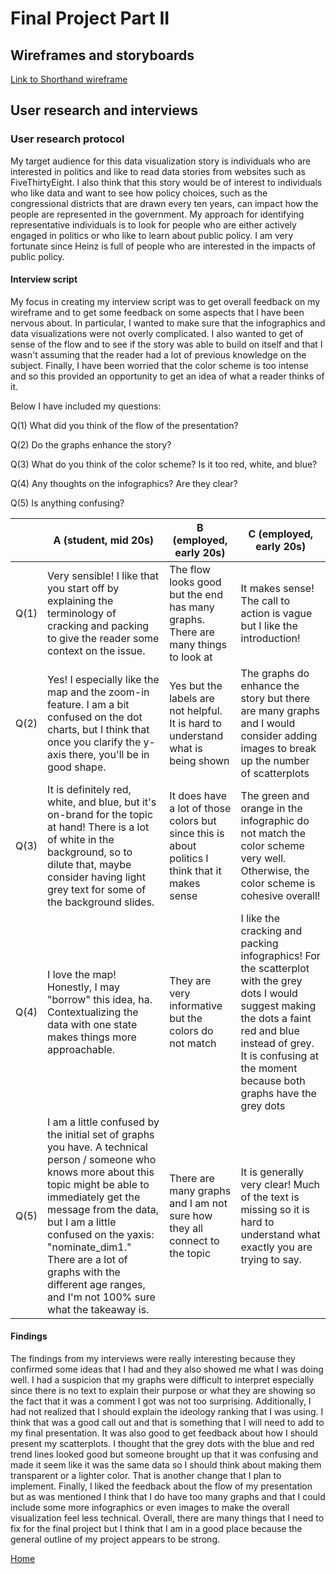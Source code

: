 # Final Project Part II

## Wireframes and storyboards

[Link to Shorthand wireframe](https://app.shorthand.com/organisations/JSrgFWI7zn/stories/of0ywWoZxL)

## User research and interviews

### User research protocol

My target audience for this data visualization story is individuals who are interested in politics and like to read data stories from websites such as FiveThirtyEight. I also think that this story would be of interest to individuals who like data and want to see how policy choices, such as the congressional districts that are drawn every ten years, can impact how the people are represented in the government. My approach for identifying representative individuals is to look for people who are either actively engaged in politics or who like to learn about public policy. I am very fortunate since Heinz is full of people who are interested in the impacts of public policy. 

#### Interview script

My focus in creating my interview script was to get overall feedback on my wireframe and to get some feedback on some aspects that I have been nervous about. In particular, I wanted to make sure that the infographics and data visualizations were not overly complicated. I also wanted to get of sense of the flow and to see if the story was able to build on itself and that I wasn't assuming that the reader had a lot of previous knowledge on the subject. Finally, I have been worried that the color scheme is too intense and so this provided an opportunity to get an idea of what a reader thinks of it. 

Below I have included my questions:

Q(1) What did you think of the flow of the presentation?

Q(2) Do the graphs enhance the story?

Q(3) What do you think of the color scheme? Is it too red, white, and blue?

Q(4) Any thoughts on the infographics? Are they clear?

Q(5) Is anything confusing?

| | A (student, mid 20s) | B (employed, early 20s) | C (employed, early 20s) |
|------|------|------|------|
| Q(1) |Very sensible! I like that you start off by explaining the terminology of cracking and packing to give the reader some context on the issue.|The flow looks good but the end has many graphs. There are many things to look at| It makes sense! The call to action is vague but I like the introduction!|
| Q(2) | Yes! I especially like the map and the zoom-in feature. I am a bit confused on the dot charts, but I think that once you clarify the y-axis there, you'll be in good shape. |Yes but the labels are not helpful. It is hard to understand what is being shown | The graphs do enhance the story but there are many graphs and I would consider adding images to break up the number of scatterplots|
| Q(3) | It is definitely red, white, and blue, but it's on-brand for the topic at hand! There is a lot of white in the background, so to dilute that, maybe consider having light grey text for some of the background slides. | It does have a lot of those colors but since this is about politics I think that it makes sense |The green and orange in the infographic do not match the color scheme very well. Otherwise, the color scheme is cohesive overall!|
| Q(4) | I love the map! Honestly, I may "borrow" this idea, ha. Contextualizing the data with one state makes things more approachable. | They are very informative but the colors do not match | I like the cracking and packing infographics! For the scatterplot with the grey dots I would suggest making the dots a faint red and blue instead of grey. It is confusing at the moment because both graphs have the grey dots |
| Q(5) | I am a little confused by the initial set of graphs you have. A technical person / someone who knows more about this topic might be able to immediately get the message from the data, but I am a little confused on the yaxis: "nominate_dim1." There are a lot of graphs with the different age ranges, and I'm not 100% sure what the takeaway is. | There are many graphs and I am not sure how they all connect to the topic | It is generally very clear! Much of the text is missing so it is hard to understand what exactly you are trying to say.|

#### Findings

The findings from my interviews were really interesting because they confirmed some ideas that I had and they also showed me what I was doing well. I had a suspicion that my graphs were difficult to interpret especially since there is no text to explain their purpose or what they are showing so the fact that it was a comment I got was not too surprising. Additionally, I had not realized that I should explain the ideology ranking that I was using. I think that was a good call out and that is something that I will need to add to my final presentation. It was also good to get feedback about how I should present my scatterplots. I thought that the grey dots with the blue and red trend lines looked good but someone brought up that it was confusing and made it seem like it was the same data so I should think about making them transparent or a lighter color. That is another change that I plan to implement. Finally, I liked the feedback about the flow of my presentation but as was mentioned I think that I do have too many graphs and that I could include some more infographics or even images to make the overall visualization feel less technical. Overall, there are many things that I need to fix for the final project but I think that I am in a good place because the general outline of my project appears to be strong. 

[Home](/README.md)
